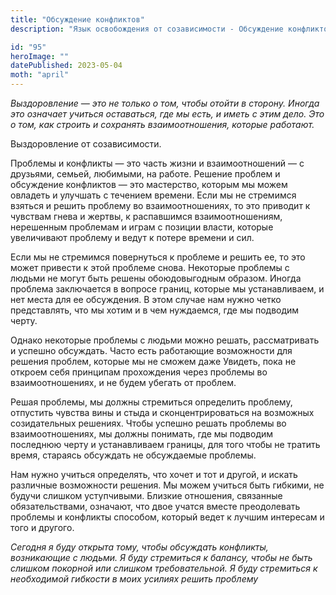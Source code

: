 ```yaml
---
title: "Обсуждение конфликтов"
description: "Язык освобождения от созависимости - Обсуждение конфликтов"

id: "95"
heroImage: ""
datePublished: 2023-05-04
moth: "april"
---
```


_Выздоровление_ _—_ _это_ _не_ _только_ _о_ _том,_ _чтобы_ _отойти_ _в_
_сторону._ _Иногда_ _это_ _означает_ _учиться_ _оставаться,_ _где_ _мы_
_есть,_ _и_ _иметь_ _с_ _этим_ _дело._ _Это_ _о_ _том,_ _как_ _строить_ _и_
_сохранять_ _взаимоотношения,_ _которые_ _работают._

Выздоровление от созависимости.

Проблемы и конфликты — это часть жизни и взаимоотношений — с друзьями, семьей,
любимыми, на работе. Решение проблем и обсуждение конфликтов — это мастерство,
которым мы можем овладеть и улучшать с течением времени. Если мы не стремимся
взяться и решить проблему во взаимоотношениях, то это приводит к чувствам
гнева и жертвы, к распавшимся взаимоотношениям, нерешенным проблемам и играм с
позиции власти, которые увеличивают проблему и ведут к потере времени и сил.

Если мы не стремимся повернуться к проблеме и решить ее, то это может привести
к этой проблеме снова. Некоторые проблемы с людьми не могут быть решены
обоюдовыгодным образом. Иногда проблема заключается в вопросе границ, которые
мы устанавливаем, и нет места для ее обсуждения. В этом случае нам нужно четко
представлять, что мы хотим и в чем нуждаемся, где мы подводим черту.

Однако некоторые проблемы с людьми можно решать, рассматривать и успешно
обсуждать. Часто есть работающие возможности для решения проблем, которые мы
не сможем даже Увидеть, пока не откроем себя принципам прохождения через
проблемы во взаимоотношениях, и не будем убегать от проблем.

Решая проблемы, мы должны стремиться определить проблему, отпустить чувства
вины и стыда и сконцентрироваться на возможных созидательных решениях. Чтобы
успешно решать проблемы во взаимоотношениях, мы должны понимать, где мы
подводим последнюю черту и устанавливаем границы, для того чтобы не тратить
время, стараясь обсуждать не обсуждаемые проблемы.

Нам нужно учиться определять, что хочет и тот и другой, и искать различные
возможности решения. Мы можем учиться быть гибкими, не будучи слишком
уступчивыми. Близкие отношения, связанные обязательствами, означают, что двое
учатся вместе преодолевать проблемы и конфликты способом, который ведет к
лучшим интересам и того и другого.

_Сегодня_ _я_ _буду_ _открыта_ _тому,_ _чтобы_ _обсуждать_ _конфликты,_
_возникающие_ _с_ _людьми._ _Я_ _буду_ _стремиться_ _к_ _балансу,_ _чтобы_
_не_ _быть_ _слишком_ _покорной_ _или_ _слишком_ _требовательной._ _Я_ _буду_
_стремиться_ _к_ _необходимой_ _гибкости_ _в_ _моих_ _усилиях_ _решить_
_проблему_
